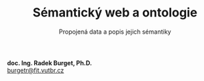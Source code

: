 <!-- .slide: class="title" -->

<div class="logo"></div>
<div class="main">
    <header>
        <h1>Sémantický web a ontologie</h1>
        <p class="subtitle">Propojená data a popis jejich sémantiky</p>
    </header>
    <p class="author"><strong>doc. Ing. Radek Burget, Ph.D.</strong><br>
    <a href="mailto:burgetr@fit.vutbr.cz">burgetr@fit.vutbr.cz</a>
    </p>
</div>
